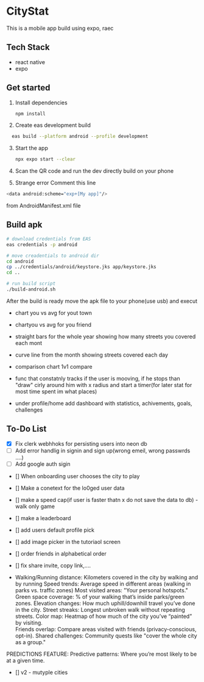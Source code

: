 # CityStat

This is a mobile app build using expo, raec

## Tech Stack

 - react native
 - expo 



## Get started

1. Install dependencies

   ```bash
   npm install
   ```

2. Create eas development build
 
  ```bash
    eas build --platform android --profile development      
   ```


3. Start the app

   ```bash
   npx expo start --clear
   ```

4. Scan the QR code and run the dev directly build on your phone

5. Strange error
 Comment this line 
  ```bash
 <data android:scheme="exp+[My app]"/>
   ```
   from AndroidManifest.xml file



## Build apk

```bash
# download credentials from EAS
eas credentials -p android

# move creadentials to android dir
cd android
cp ../credentials/android/keystore.jks app/keystore.jks
cd ..

# run build script
./build-android.sh
```

After the build is ready move the apk file to your phone(use usb) and execut




- chart you vs avg for yout town
- chartyou vs avg for you friend
- straight bars for the whole year showing how many streets you covered each mont
- curve line from the month showing streets covered each day
- comparison chart 1v1 compare
- func that constatnly tracks if the user is mooving, if he stops than "draw" cirly around him with x radius and start a timer(for later stat for most time spent im what places) 


- under profile/home add dashboard with statistics, achivements, goals, challenges 



## To-Do List

- [x] Fix clerk webhhoks for persisting users into neon db
- [ ] Add error handlig in signin and sign up(wrong emeil, wrong passwrds ....)
- [ ] Add google auth sigin
- [] When onboarding user chooses the city to play
- [] Make a conetext for the lo0ged user data 
- [] make a speed cap(if user is faster thatn x do not save the data to db) - walk only game
- [] make a leaderboard
- [] add users default profile pick
- [] add image picker in the tutoriaol screen
- [] order friends in alphabetical order 
- [] fix share invite, copy link,....


- Walking/Running distance: Kilometers covered in the city by walking and by running
Speed trends: Average speed in different areas (walking in parks vs. traffic zones)
Most visited areas: "Your personal hotspots."
Green space coverage: % of your walking that’s inside parks/green zones.
Elevation changes: How much uphill/downhill travel you’ve done in the city.
Street streaks: Longest unbroken walk without repeating streets.
Color map: Heatmap of how much of the city you’ve “painted” by visiting.   
Friends overlap: Compare areas visited with friends (privacy-conscious, opt-in).
Shared challenges: Community quests like "cover the whole city as a group."

PREDICTIONS FEATURE:
Predictive patterns: Where you’re most likely to be at a given time.




- [] v2 - mutyple cities

